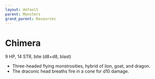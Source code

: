 ```yaml
---
layout: default
parent: Monsters
grand_parent: Resources
---
```


# Chimera

9 HP, 14 STR, bite (d8+d8, blast)

- Three-headed flying monstrosities, hybrid of lion, goat, and dragon.
- The draconic head breaths fire in a cone for d10 damage.
